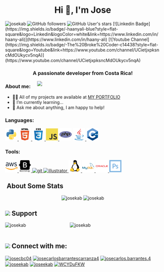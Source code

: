 <h1 align="center">Hi 👋, I'm Jose</h1>
<p align="left"> 
  <img src="https://komarev.com/ghpvc/?username=josekab&label=Profile%20views&color=0e75b6&style=flat" alt="josekab" />
  <img alt="GitHub followers" src="https://img.shields.io/github/followers/josekab?style=social"> 
  <img alt="GitHub User's stars" src="https://img.shields.io/github/stars/josekab?style=social">
[![Linkedin Badge](https://img.shields.io/badge/-haanyali-blue?style=flat-square&logo=Linkedin&logoColor=white&link=https://www.linkedin.com/in/haany-ali)](https://www.linkedin.com/in/haany-ali)
[![Youtube Channel](https://img.shields.io/badge/-The%20Broke%20Coder-c14438?style=flat-square&logo=Youtube&link=https://www.youtube.com/channel/UCietjxpksncMdOUkycv5nqA)](https://www.youtube.com/channel/UCietjxpksncMdOUkycv5nqA) &nbsp;&nbsp;

  
</p>
<h3 align="center">A passionate developer from Costa Rica!</h3>
<img src="https://media.tenor.com/tbK7atZlDWMAAAAC/typing.gif" width="400" align="right"/>

<h3 align="left">About me:</h3>

- 👨‍💻 All of my projects are available at <a href="https://josekab.github.io/portfolioo/">MY PORTFOLIO</a>
- 🌱 I’m currently learning...
- 💬 Ask me about anything, I am happy to help!

<h3 align="left">Languages:</h3>
<a href="https://www.python.org" target="_blank" rel="noreferrer"> <img src="https://raw.githubusercontent.com/devicons/devicon/master/icons/python/python-original.svg" alt="python" width="40" height="40"/> </a>
<a href="https://www.w3.org/html/" target="_blank" rel="noreferrer"> <img src="https://raw.githubusercontent.com/devicons/devicon/master/icons/html5/html5-original-wordmark.svg" alt="html5" width="40" height="40"/> </a>
<a href="https://www.w3schools.com/css/" target="_blank" rel="noreferrer"> <img src="https://raw.githubusercontent.com/devicons/devicon/master/icons/css3/css3-original-wordmark.svg" alt="css3" width="40" height="40"/> </a>
<a href="https://developer.mozilla.org/en-US/docs/Web/JavaScript" target="_blank" rel="noreferrer"> <img src="https://raw.githubusercontent.com/devicons/devicon/master/icons/javascript/javascript-original.svg" alt="javascript" width="40" height="40"/> </a>
<a href="https://www.php.net" target="_blank" rel="noreferrer"> <img src="https://raw.githubusercontent.com/devicons/devicon/master/icons/php/php-original.svg" alt="php" width="40" height="40"/></a>
<a href="https://www.java.com" target="_blank" rel="noreferrer"> <img src="https://raw.githubusercontent.com/devicons/devicon/master/icons/java/java-original.svg" alt="java" width="40" height="40"/> </a>
<a href="https://www.w3schools.com/cpp/" target="_blank" rel="noreferrer"> <img src="https://raw.githubusercontent.com/devicons/devicon/master/icons/cplusplus/cplusplus-original.svg" alt="cplusplus" width="40" height="40"/> </a>


<h3 align="left">Tools:</h3>
<p align="left"> 
<a href="https://aws.amazon.com" target="_blank" rel="noreferrer"> <img src="https://raw.githubusercontent.com/devicons/devicon/master/icons/amazonwebservices/amazonwebservices-original-wordmark.svg" alt="aws" width="40" height="40"/> </a> 
<a href="https://getbootstrap.com" target="_blank" rel="noreferrer"> <img src="https://raw.githubusercontent.com/devicons/devicon/master/icons/bootstrap/bootstrap-plain-wordmark.svg" alt="bootstrap" width="40" height="40"/> </a>  
<a href="https://git-scm.com/" target="_blank" rel="noreferrer"> <img src="https://www.vectorlogo.zone/logos/git-scm/git-scm-icon.svg" alt="git" width="40" height="40"/> </a>  
<a href="https://www.adobe.com/in/products/illustrator.html" target="_blank" rel="noreferrer"> <img src="https://www.vectorlogo.zone/logos/adobe_illustrator/adobe_illustrator-icon.svg" alt="illustrator" width="40" height="40"/> </a>   
<a href="https://www.linux.org/" target="_blank" rel="noreferrer"> <img src="https://raw.githubusercontent.com/devicons/devicon/master/icons/linux/linux-original.svg" alt="linux" width="40" height="40"/> </a> 
<a href="https://www.mysql.com/" target="_blank" rel="noreferrer"> <img src="https://raw.githubusercontent.com/devicons/devicon/master/icons/mysql/mysql-original-wordmark.svg" alt="mysql" width="40" height="40"/> </a> 
<a href="https://www.oracle.com/" target="_blank" rel="noreferrer"> <img src="https://raw.githubusercontent.com/devicons/devicon/master/icons/oracle/oracle-original.svg" alt="oracle" width="40" height="40"/> </a> 
<a href="https://www.photoshop.com/en" target="_blank" rel="noreferrer"> <img src="https://raw.githubusercontent.com/devicons/devicon/master/icons/photoshop/photoshop-line.svg" alt="photoshop" width="40" height="40"/> </a>  
</p>

## <img src="" width="50px"> About Some Stats
<div align="center">
<img height="150em" src="https://github-readme-stats.vercel.app/api/top-langs?username=josekab&show_icons=true&locale=en&layout=compact" alt="josekab" />
<img height="150em" src="https://github-readme-stats.vercel.app/api?username=josekab&show_icons=true&locale=en" alt="josekab" />
</div>

## <img src="https://media.tenor.com/Ui4AT07IoKIAAAAi/star-spin.gif" width="50px"> Support
<p><a href="https://www.buymeacoffee.com/josekab"> <img align="left" src="https://cdn.buymeacoffee.com/buttons/v2/default-yellow.png" height="50" width="210" alt="josekab" /></a><a href="https://ko-fi.com/josekab"> <img align="left" src="https://cdn.ko-fi.com/cdn/kofi3.png?v=3" height="50" width="210" alt="josekab" /></a></p><br><br>

## <img src="https://media.tenor.com/Ui4AT07IoKIAAAAi/star-spin.gif" width="50px"> Connect with me:
<p align="left">
<a href="https://twitter.com/josecbc04" target="blank"><img align="center" src="https://raw.githubusercontent.com/rahuldkjain/github-profile-readme-generator/master/src/images/icons/Social/twitter.svg" alt="josecbc04" height="30" width="40" /></a>
<a href="https://linkedin.com/in/josecarlosbarrantescarranza4" target="blank"><img align="center" src="https://raw.githubusercontent.com/rahuldkjain/github-profile-readme-generator/master/src/images/icons/Social/linked-in-alt.svg" alt="josecarlosbarrantescarranza4" height="30" width="40" /></a>
<a href="https://fb.com/josecarlos.barrantes.4" target="blank"><img align="center" src="https://raw.githubusercontent.com/rahuldkjain/github-profile-readme-generator/master/src/images/icons/Social/facebook.svg" alt="josecarlos.barrantes.4" height="30" width="40" /></a>
<a href="https://instagram.com/joseekab" target="blank"><img align="center" src="https://raw.githubusercontent.com/rahuldkjain/github-profile-readme-generator/master/src/images/icons/Social/instagram.svg" alt="joseekab" height="30" width="40" /></a>
<a href="https://www.youtube.com/c/joseekab" target="blank"><img align="center" src="https://raw.githubusercontent.com/rahuldkjain/github-profile-readme-generator/master/src/images/icons/Social/youtube.svg" alt="joseekab" height="30" width="40" /></a>
<a href="https://discord.gg/WCYDuFKW" target="blank"><img align="center" src="https://raw.githubusercontent.com/rahuldkjain/github-profile-readme-generator/master/src/images/icons/Social/discord.svg" alt="WCYDuFKW" height="30" width="40" /></a>
</p>
